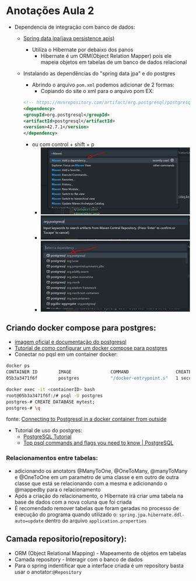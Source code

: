 # Anotações Aula 2

- Dependencia de integração com banco de dados:

  - [Spring data jpa(java persistence apis)](https://spring.io/projects/spring-data-jpa)
    - Utiliza o Hibernate por debaixo dos panos
      - Hibernate é um ORM(Object Relation Mapper) pois ele mapeia objetos em tabelas de um banco de dados relacional
  - Instalando as dependências do "spring data jpa" e do postgres

    - Abrindo o arquivo `pom.xml` podemos adicionar de 2 formas:
      - Copiando do site o xml para o arquivo pom EX:

    ```xml
    <!-- https://mvnrepository.com/artifact/org.postgresql/postgresql -->
    <dependency>
    <groupId>org.postgresql</groupId>
    <artifactId>postgresql</artifactId>
    <version>42.7.1</version>
    </dependency>
    ```

    - ou com control + shift + p
      - ![rodando comando de buscar dependencias no maven](add-maven-repository-vscode.png)
      - ![buscando organização vscode](add-maven-search-org-vscode.png)
      - ![adicionando postgres](add-maven-pkg-postgres-vscode.png)

## Criando docker compose para postgres:

- [imagem oficial e documentação do postgresql](https://hub.docker.com/_/postgres)
- [Tutorial de como configurar um docker compose para postgres](https://commandprompt.com/education/how-to-install-postgresql-using-docker-compose/)
- Conectar no pqsl em um container docker:

```bash
docker ps
CONTAINER ID        IMAGE               COMMAND                  CREATED             STATUS              PORTS                     NAMES
05b3a3471f6f        postgres            "/docker-entrypoint.s"   1 seconds ago       Up 1 seconds        0.0.0.0:5432->5432/tcp    some-postgres
```

```bash
docker exec -it <containerID> bash
root@05b3a3471f6f:/# psql -U postgres
postgres-# CREATE DATABASE mytest;
postgres-# \q
```

fonte: [Connecting to Postgresql in a docker container from outside](https://stackoverflow.com/questions/37694987/connecting-to-postgresql-in-a-docker-container-from-outside)

- Tutorial de uso do postgres:
  - [PostgreSQL Tutorial](https://www.postgresqltutorial.com/)
  - [Top psql commands and flags you need to know | PostgreSQL](https://hasura.io/blog/top-psql-commands-and-flags-you-need-to-know-postgresql/)

### Relacionamentos entre tabelas:

- adicionando os anotators @ManyToOne, @OneToMany, @manyToMany e @OneToOne em um parametro de uma classe e em outro de outra classe que está se relacionando com a mesma e adicionando o @mappedby para o relacionamento
- Após a criação do relacionamento, o Hibernate irá criar uma tabela na base de dados com a nova coluna que foi criada
- É recomendado remover tabelas que foram geradas no processo de execução do programa quando utilizado o: `spring.jpa.hibernate.ddl-auto=update` dentro do arquivo `application.properties`

## Camada repositorio(repository):

- ORM (Object Relational Mapping) - Mapeamento de objetos em tabelas
- Camada repository - Interagir com o banco de dados
- Para o spring indentificar que a interface criada é um repository basta usar o anotator:`@Repository`
